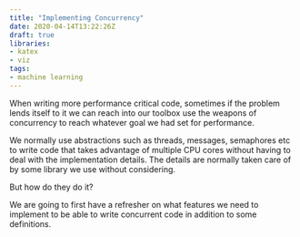 ```yaml
---
title: "Implementing Concurrency"
date: 2020-04-14T13:22:26Z
draft: true
libraries:
- katex
- viz
tags:
- machine learning
---
```


When writing more performance critical code, sometimes if the problem lends itself to it we can reach into our toolbox use the weapons of concurrency to reach whatever goal we had set for performance.

We normally use abstractions such as threads, messages, semaphores etc to write code that takes advantage of multiple CPU cores without having to deal with the implementation details. The details are normally taken care of by some library we use without considering.

But how do they do it?

We are going to first have a refresher on what features we need to implement to be able to write concurrent code in addition to some definitions.
